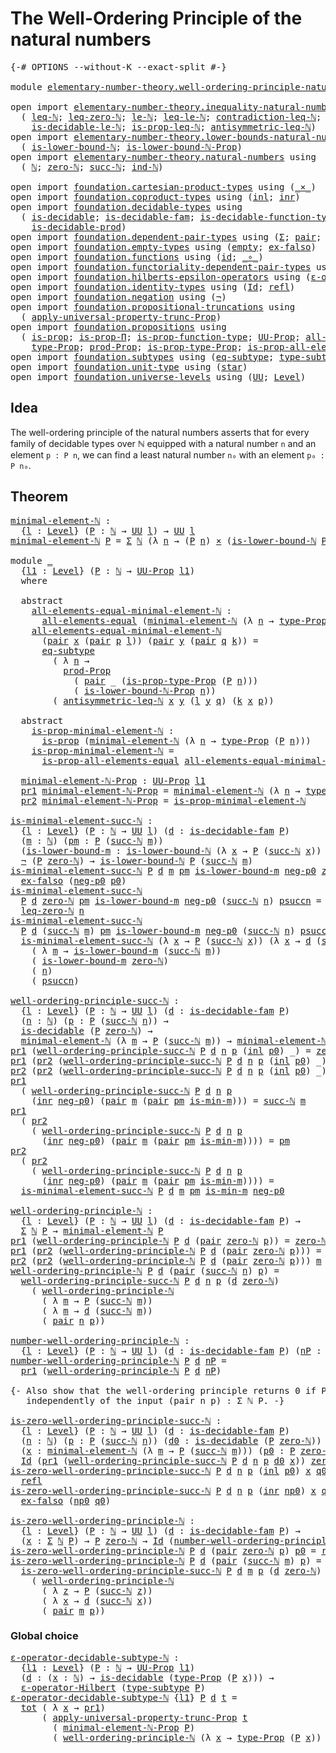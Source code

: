 # The Well-Ordering Principle of the natural numbers

<pre class="Agda"><a id="63" class="Symbol">{-#</a> <a id="67" class="Keyword">OPTIONS</a> <a id="75" class="Pragma">--without-K</a> <a id="87" class="Pragma">--exact-split</a> <a id="101" class="Symbol">#-}</a>

<a id="106" class="Keyword">module</a> <a id="113" href="elementary-number-theory.well-ordering-principle-natural-numbers.html" class="Module">elementary-number-theory.well-ordering-principle-natural-numbers</a> <a id="178" class="Keyword">where</a>

<a id="185" class="Keyword">open</a> <a id="190" class="Keyword">import</a> <a id="197" href="elementary-number-theory.inequality-natural-numbers.html" class="Module">elementary-number-theory.inequality-natural-numbers</a> <a id="249" class="Keyword">using</a>
  <a id="257" class="Symbol">(</a> <a id="259" href="elementary-number-theory.inequality-natural-numbers.html#1431" class="Function">leq-ℕ</a><a id="264" class="Symbol">;</a> <a id="266" href="elementary-number-theory.inequality-natural-numbers.html#1771" class="Function">leq-zero-ℕ</a><a id="276" class="Symbol">;</a> <a id="278" href="elementary-number-theory.inequality-natural-numbers.html#7781" class="Function">le-ℕ</a><a id="282" class="Symbol">;</a> <a id="284" href="elementary-number-theory.inequality-natural-numbers.html#10547" class="Function">leq-le-ℕ</a><a id="292" class="Symbol">;</a> <a id="294" href="elementary-number-theory.inequality-natural-numbers.html#10279" class="Function">contradiction-leq-ℕ</a><a id="313" class="Symbol">;</a> <a id="315" href="elementary-number-theory.inequality-natural-numbers.html#2481" class="Function">is-decidable-leq-ℕ</a><a id="333" class="Symbol">;</a>
    <a id="339" href="elementary-number-theory.inequality-natural-numbers.html#9399" class="Function">is-decidable-le-ℕ</a><a id="356" class="Symbol">;</a> <a id="358" href="elementary-number-theory.inequality-natural-numbers.html#15843" class="Function">is-prop-leq-ℕ</a><a id="371" class="Symbol">;</a> <a id="373" href="elementary-number-theory.inequality-natural-numbers.html#3637" class="Function">antisymmetric-leq-ℕ</a><a id="392" class="Symbol">)</a>
<a id="394" class="Keyword">open</a> <a id="399" class="Keyword">import</a> <a id="406" href="elementary-number-theory.lower-bounds-natural-numbers.html" class="Module">elementary-number-theory.lower-bounds-natural-numbers</a> <a id="460" class="Keyword">using</a>
  <a id="468" class="Symbol">(</a> <a id="470" href="elementary-number-theory.lower-bounds-natural-numbers.html#727" class="Function">is-lower-bound-ℕ</a><a id="486" class="Symbol">;</a> <a id="488" href="elementary-number-theory.lower-bounds-natural-numbers.html#1142" class="Function">is-lower-bound-ℕ-Prop</a><a id="509" class="Symbol">)</a>
<a id="511" class="Keyword">open</a> <a id="516" class="Keyword">import</a> <a id="523" href="elementary-number-theory.natural-numbers.html" class="Module">elementary-number-theory.natural-numbers</a> <a id="564" class="Keyword">using</a>
  <a id="572" class="Symbol">(</a> <a id="574" href="elementary-number-theory.natural-numbers.html#1444" class="Datatype">ℕ</a><a id="575" class="Symbol">;</a> <a id="577" href="elementary-number-theory.natural-numbers.html#1465" class="InductiveConstructor">zero-ℕ</a><a id="583" class="Symbol">;</a> <a id="585" href="elementary-number-theory.natural-numbers.html#1478" class="InductiveConstructor">succ-ℕ</a><a id="591" class="Symbol">;</a> <a id="593" href="elementary-number-theory.natural-numbers.html#2497" class="Function">ind-ℕ</a><a id="598" class="Symbol">)</a>
  
<a id="603" class="Keyword">open</a> <a id="608" class="Keyword">import</a> <a id="615" href="foundation.cartesian-product-types.html" class="Module">foundation.cartesian-product-types</a> <a id="650" class="Keyword">using</a> <a id="656" class="Symbol">(</a><a id="657" href="foundation-core.cartesian-product-types.html#577" class="Function Operator">_×_</a><a id="660" class="Symbol">)</a>
<a id="662" class="Keyword">open</a> <a id="667" class="Keyword">import</a> <a id="674" href="foundation.coproduct-types.html" class="Module">foundation.coproduct-types</a> <a id="701" class="Keyword">using</a> <a id="707" class="Symbol">(</a><a id="708" href="foundation.coproduct-types.html#1239" class="InductiveConstructor">inl</a><a id="711" class="Symbol">;</a> <a id="713" href="foundation.coproduct-types.html#1262" class="InductiveConstructor">inr</a><a id="716" class="Symbol">)</a>
<a id="718" class="Keyword">open</a> <a id="723" class="Keyword">import</a> <a id="730" href="foundation.decidable-types.html" class="Module">foundation.decidable-types</a> <a id="757" class="Keyword">using</a>
  <a id="765" class="Symbol">(</a> <a id="767" href="foundation.decidable-types.html#1905" class="Function">is-decidable</a><a id="779" class="Symbol">;</a> <a id="781" href="foundation.decidable-types.html#1983" class="Function">is-decidable-fam</a><a id="797" class="Symbol">;</a> <a id="799" href="foundation.decidable-types.html#3984" class="Function">is-decidable-function-type</a><a id="825" class="Symbol">;</a>
    <a id="831" href="foundation.decidable-types.html#3323" class="Function">is-decidable-prod</a><a id="848" class="Symbol">)</a>
<a id="850" class="Keyword">open</a> <a id="855" class="Keyword">import</a> <a id="862" href="foundation.dependent-pair-types.html" class="Module">foundation.dependent-pair-types</a> <a id="894" class="Keyword">using</a> <a id="900" class="Symbol">(</a><a id="901" href="foundation-core.dependent-pair-types.html#502" class="Record">Σ</a><a id="902" class="Symbol">;</a> <a id="904" href="foundation-core.dependent-pair-types.html#575" class="InductiveConstructor">pair</a><a id="908" class="Symbol">;</a> <a id="910" href="foundation-core.dependent-pair-types.html#592" class="Field">pr1</a><a id="913" class="Symbol">;</a> <a id="915" href="foundation-core.dependent-pair-types.html#604" class="Field">pr2</a><a id="918" class="Symbol">)</a>
<a id="920" class="Keyword">open</a> <a id="925" class="Keyword">import</a> <a id="932" href="foundation.empty-types.html" class="Module">foundation.empty-types</a> <a id="955" class="Keyword">using</a> <a id="961" class="Symbol">(</a><a id="962" href="foundation-core.empty-types.html#1044" class="Datatype">empty</a><a id="967" class="Symbol">;</a> <a id="969" href="foundation-core.empty-types.html#1147" class="Function">ex-falso</a><a id="977" class="Symbol">)</a>
<a id="979" class="Keyword">open</a> <a id="984" class="Keyword">import</a> <a id="991" href="foundation.functions.html" class="Module">foundation.functions</a> <a id="1012" class="Keyword">using</a> <a id="1018" class="Symbol">(</a><a id="1019" href="foundation-core.functions.html#309" class="Function">id</a><a id="1021" class="Symbol">;</a> <a id="1023" href="foundation-core.functions.html#407" class="Function Operator">_∘_</a><a id="1026" class="Symbol">)</a>
<a id="1028" class="Keyword">open</a> <a id="1033" class="Keyword">import</a> <a id="1040" href="foundation.functoriality-dependent-pair-types.html" class="Module">foundation.functoriality-dependent-pair-types</a> <a id="1086" class="Keyword">using</a> <a id="1092" class="Symbol">(</a><a id="1093" href="foundation-core.functoriality-dependent-pair-types.html#1881" class="Function">tot</a><a id="1096" class="Symbol">)</a>
<a id="1098" class="Keyword">open</a> <a id="1103" class="Keyword">import</a> <a id="1110" href="foundation.hilberts-epsilon-operators.html" class="Module">foundation.hilberts-epsilon-operators</a> <a id="1148" class="Keyword">using</a> <a id="1154" class="Symbol">(</a><a id="1155" href="foundation.hilberts-epsilon-operators.html#679" class="Function">ε-operator-Hilbert</a><a id="1173" class="Symbol">)</a>
<a id="1175" class="Keyword">open</a> <a id="1180" class="Keyword">import</a> <a id="1187" href="foundation.identity-types.html" class="Module">foundation.identity-types</a> <a id="1213" class="Keyword">using</a> <a id="1219" class="Symbol">(</a><a id="1220" href="foundation-core.identity-types.html#641" class="Datatype">Id</a><a id="1222" class="Symbol">;</a> <a id="1224" href="foundation-core.identity-types.html#694" class="InductiveConstructor">refl</a><a id="1228" class="Symbol">)</a>
<a id="1230" class="Keyword">open</a> <a id="1235" class="Keyword">import</a> <a id="1242" href="foundation.negation.html" class="Module">foundation.negation</a> <a id="1262" class="Keyword">using</a> <a id="1268" class="Symbol">(</a><a id="1269" href="foundation-core.negation.html#452" class="Function">¬</a><a id="1270" class="Symbol">)</a>
<a id="1272" class="Keyword">open</a> <a id="1277" class="Keyword">import</a> <a id="1284" href="foundation.propositional-truncations.html" class="Module">foundation.propositional-truncations</a> <a id="1321" class="Keyword">using</a>
  <a id="1329" class="Symbol">(</a> <a id="1331" href="foundation.propositional-truncations.html#5581" class="Function">apply-universal-property-trunc-Prop</a><a id="1366" class="Symbol">)</a>
<a id="1368" class="Keyword">open</a> <a id="1373" class="Keyword">import</a> <a id="1380" href="foundation.propositions.html" class="Module">foundation.propositions</a> <a id="1404" class="Keyword">using</a>
  <a id="1412" class="Symbol">(</a> <a id="1414" href="foundation-core.propositions.html#1246" class="Function">is-prop</a><a id="1421" class="Symbol">;</a> <a id="1423" href="foundation.propositions.html#1492" class="Function">is-prop-Π</a><a id="1432" class="Symbol">;</a> <a id="1434" href="foundation.propositions.html#3080" class="Function">is-prop-function-type</a><a id="1455" class="Symbol">;</a> <a id="1457" href="foundation-core.propositions.html#1322" class="Function">UU-Prop</a><a id="1464" class="Symbol">;</a> <a id="1466" href="foundation-core.propositions.html#2135" class="Function">all-elements-equal</a><a id="1484" class="Symbol">;</a>
    <a id="1490" href="foundation-core.propositions.html#1424" class="Function">type-Prop</a><a id="1499" class="Symbol">;</a> <a id="1501" href="foundation-core.propositions.html#5805" class="Function">prod-Prop</a><a id="1510" class="Symbol">;</a> <a id="1512" href="foundation-core.propositions.html#1491" class="Function">is-prop-type-Prop</a><a id="1529" class="Symbol">;</a> <a id="1531" href="foundation-core.propositions.html#2335" class="Function">is-prop-all-elements-equal</a><a id="1557" class="Symbol">)</a>
<a id="1559" class="Keyword">open</a> <a id="1564" class="Keyword">import</a> <a id="1571" href="foundation.subtypes.html" class="Module">foundation.subtypes</a> <a id="1591" class="Keyword">using</a> <a id="1597" class="Symbol">(</a><a id="1598" href="foundation-core.subtypes.html#3210" class="Function">eq-subtype</a><a id="1608" class="Symbol">;</a> <a id="1610" href="foundation-core.subtypes.html#2362" class="Function">type-subtype</a><a id="1622" class="Symbol">)</a>
<a id="1624" class="Keyword">open</a> <a id="1629" class="Keyword">import</a> <a id="1636" href="foundation.unit-type.html" class="Module">foundation.unit-type</a> <a id="1657" class="Keyword">using</a> <a id="1663" class="Symbol">(</a><a id="1664" href="foundation.unit-type.html#999" class="InductiveConstructor">star</a><a id="1668" class="Symbol">)</a>
<a id="1670" class="Keyword">open</a> <a id="1675" class="Keyword">import</a> <a id="1682" href="foundation.universe-levels.html" class="Module">foundation.universe-levels</a> <a id="1709" class="Keyword">using</a> <a id="1715" class="Symbol">(</a><a id="1716" href="foundation-core.universe-levels.html#222" class="Primitive">UU</a><a id="1718" class="Symbol">;</a> <a id="1720" href="Agda.Primitive.html#597" class="Postulate">Level</a><a id="1725" class="Symbol">)</a>
</pre>
## Idea

The well-ordering principle of the natural numbers asserts that for every family of decidable types over ℕ equipped with a natural number `n` and an element `p : P n`, we can find a least natural number `n₀` with an element `p₀ : P n₀`. 

## Theorem

<pre class="Agda"><a id="minimal-element-ℕ"></a><a id="2000" href="elementary-number-theory.well-ordering-principle-natural-numbers.html#2000" class="Function">minimal-element-ℕ</a> <a id="2018" class="Symbol">:</a>
  <a id="2022" class="Symbol">{</a><a id="2023" href="elementary-number-theory.well-ordering-principle-natural-numbers.html#2023" class="Bound">l</a> <a id="2025" class="Symbol">:</a> <a id="2027" href="Agda.Primitive.html#597" class="Postulate">Level</a><a id="2032" class="Symbol">}</a> <a id="2034" class="Symbol">(</a><a id="2035" href="elementary-number-theory.well-ordering-principle-natural-numbers.html#2035" class="Bound">P</a> <a id="2037" class="Symbol">:</a> <a id="2039" href="elementary-number-theory.natural-numbers.html#1444" class="Datatype">ℕ</a> <a id="2041" class="Symbol">→</a> <a id="2043" href="foundation-core.universe-levels.html#222" class="Primitive">UU</a> <a id="2046" href="elementary-number-theory.well-ordering-principle-natural-numbers.html#2023" class="Bound">l</a><a id="2047" class="Symbol">)</a> <a id="2049" class="Symbol">→</a> <a id="2051" href="foundation-core.universe-levels.html#222" class="Primitive">UU</a> <a id="2054" href="elementary-number-theory.well-ordering-principle-natural-numbers.html#2023" class="Bound">l</a>
<a id="2056" href="elementary-number-theory.well-ordering-principle-natural-numbers.html#2000" class="Function">minimal-element-ℕ</a> <a id="2074" href="elementary-number-theory.well-ordering-principle-natural-numbers.html#2074" class="Bound">P</a> <a id="2076" class="Symbol">=</a> <a id="2078" href="foundation-core.dependent-pair-types.html#502" class="Record">Σ</a> <a id="2080" href="elementary-number-theory.natural-numbers.html#1444" class="Datatype">ℕ</a> <a id="2082" class="Symbol">(λ</a> <a id="2085" href="elementary-number-theory.well-ordering-principle-natural-numbers.html#2085" class="Bound">n</a> <a id="2087" class="Symbol">→</a> <a id="2089" class="Symbol">(</a><a id="2090" href="elementary-number-theory.well-ordering-principle-natural-numbers.html#2074" class="Bound">P</a> <a id="2092" href="elementary-number-theory.well-ordering-principle-natural-numbers.html#2085" class="Bound">n</a><a id="2093" class="Symbol">)</a> <a id="2095" href="foundation-core.cartesian-product-types.html#577" class="Function Operator">×</a> <a id="2097" class="Symbol">(</a><a id="2098" href="elementary-number-theory.lower-bounds-natural-numbers.html#727" class="Function">is-lower-bound-ℕ</a> <a id="2115" href="elementary-number-theory.well-ordering-principle-natural-numbers.html#2074" class="Bound">P</a> <a id="2117" href="elementary-number-theory.well-ordering-principle-natural-numbers.html#2085" class="Bound">n</a><a id="2118" class="Symbol">))</a>

<a id="2122" class="Keyword">module</a> <a id="2129" href="elementary-number-theory.well-ordering-principle-natural-numbers.html#2129" class="Module">_</a>
  <a id="2133" class="Symbol">{</a><a id="2134" href="elementary-number-theory.well-ordering-principle-natural-numbers.html#2134" class="Bound">l1</a> <a id="2137" class="Symbol">:</a> <a id="2139" href="Agda.Primitive.html#597" class="Postulate">Level</a><a id="2144" class="Symbol">}</a> <a id="2146" class="Symbol">(</a><a id="2147" href="elementary-number-theory.well-ordering-principle-natural-numbers.html#2147" class="Bound">P</a> <a id="2149" class="Symbol">:</a> <a id="2151" href="elementary-number-theory.natural-numbers.html#1444" class="Datatype">ℕ</a> <a id="2153" class="Symbol">→</a> <a id="2155" href="foundation-core.propositions.html#1322" class="Function">UU-Prop</a> <a id="2163" href="elementary-number-theory.well-ordering-principle-natural-numbers.html#2134" class="Bound">l1</a><a id="2165" class="Symbol">)</a>
  <a id="2169" class="Keyword">where</a>

  <a id="2178" class="Keyword">abstract</a>
    <a id="2191" href="elementary-number-theory.well-ordering-principle-natural-numbers.html#2191" class="Function">all-elements-equal-minimal-element-ℕ</a> <a id="2228" class="Symbol">:</a>
      <a id="2236" href="foundation-core.propositions.html#2135" class="Function">all-elements-equal</a> <a id="2255" class="Symbol">(</a><a id="2256" href="elementary-number-theory.well-ordering-principle-natural-numbers.html#2000" class="Function">minimal-element-ℕ</a> <a id="2274" class="Symbol">(λ</a> <a id="2277" href="elementary-number-theory.well-ordering-principle-natural-numbers.html#2277" class="Bound">n</a> <a id="2279" class="Symbol">→</a> <a id="2281" href="foundation-core.propositions.html#1424" class="Function">type-Prop</a> <a id="2291" class="Symbol">(</a><a id="2292" href="elementary-number-theory.well-ordering-principle-natural-numbers.html#2147" class="Bound">P</a> <a id="2294" href="elementary-number-theory.well-ordering-principle-natural-numbers.html#2277" class="Bound">n</a><a id="2295" class="Symbol">)))</a>
    <a id="2303" href="elementary-number-theory.well-ordering-principle-natural-numbers.html#2191" class="Function">all-elements-equal-minimal-element-ℕ</a>
      <a id="2346" class="Symbol">(</a><a id="2347" href="foundation-core.dependent-pair-types.html#575" class="InductiveConstructor">pair</a> <a id="2352" href="elementary-number-theory.well-ordering-principle-natural-numbers.html#2352" class="Bound">x</a> <a id="2354" class="Symbol">(</a><a id="2355" href="foundation-core.dependent-pair-types.html#575" class="InductiveConstructor">pair</a> <a id="2360" href="elementary-number-theory.well-ordering-principle-natural-numbers.html#2360" class="Bound">p</a> <a id="2362" href="elementary-number-theory.well-ordering-principle-natural-numbers.html#2362" class="Bound">l</a><a id="2363" class="Symbol">))</a> <a id="2366" class="Symbol">(</a><a id="2367" href="foundation-core.dependent-pair-types.html#575" class="InductiveConstructor">pair</a> <a id="2372" href="elementary-number-theory.well-ordering-principle-natural-numbers.html#2372" class="Bound">y</a> <a id="2374" class="Symbol">(</a><a id="2375" href="foundation-core.dependent-pair-types.html#575" class="InductiveConstructor">pair</a> <a id="2380" href="elementary-number-theory.well-ordering-principle-natural-numbers.html#2380" class="Bound">q</a> <a id="2382" href="elementary-number-theory.well-ordering-principle-natural-numbers.html#2382" class="Bound">k</a><a id="2383" class="Symbol">))</a> <a id="2386" class="Symbol">=</a>
      <a id="2394" href="foundation-core.subtypes.html#3210" class="Function">eq-subtype</a>
        <a id="2413" class="Symbol">(</a> <a id="2415" class="Symbol">λ</a> <a id="2417" href="elementary-number-theory.well-ordering-principle-natural-numbers.html#2417" class="Bound">n</a> <a id="2419" class="Symbol">→</a>
          <a id="2431" href="foundation-core.propositions.html#5805" class="Function">prod-Prop</a>
            <a id="2453" class="Symbol">(</a> <a id="2455" href="foundation-core.dependent-pair-types.html#575" class="InductiveConstructor">pair</a> <a id="2460" class="Symbol">_</a> <a id="2462" class="Symbol">(</a><a id="2463" href="foundation-core.propositions.html#1491" class="Function">is-prop-type-Prop</a> <a id="2481" class="Symbol">(</a><a id="2482" href="elementary-number-theory.well-ordering-principle-natural-numbers.html#2147" class="Bound">P</a> <a id="2484" href="elementary-number-theory.well-ordering-principle-natural-numbers.html#2417" class="Bound">n</a><a id="2485" class="Symbol">)))</a>
            <a id="2501" class="Symbol">(</a> <a id="2503" href="elementary-number-theory.lower-bounds-natural-numbers.html#1142" class="Function">is-lower-bound-ℕ-Prop</a> <a id="2525" href="elementary-number-theory.well-ordering-principle-natural-numbers.html#2417" class="Bound">n</a><a id="2526" class="Symbol">))</a>
        <a id="2537" class="Symbol">(</a> <a id="2539" href="elementary-number-theory.inequality-natural-numbers.html#3637" class="Function">antisymmetric-leq-ℕ</a> <a id="2559" href="elementary-number-theory.well-ordering-principle-natural-numbers.html#2352" class="Bound">x</a> <a id="2561" href="elementary-number-theory.well-ordering-principle-natural-numbers.html#2372" class="Bound">y</a> <a id="2563" class="Symbol">(</a><a id="2564" href="elementary-number-theory.well-ordering-principle-natural-numbers.html#2362" class="Bound">l</a> <a id="2566" href="elementary-number-theory.well-ordering-principle-natural-numbers.html#2372" class="Bound">y</a> <a id="2568" href="elementary-number-theory.well-ordering-principle-natural-numbers.html#2380" class="Bound">q</a><a id="2569" class="Symbol">)</a> <a id="2571" class="Symbol">(</a><a id="2572" href="elementary-number-theory.well-ordering-principle-natural-numbers.html#2382" class="Bound">k</a> <a id="2574" href="elementary-number-theory.well-ordering-principle-natural-numbers.html#2352" class="Bound">x</a> <a id="2576" href="elementary-number-theory.well-ordering-principle-natural-numbers.html#2360" class="Bound">p</a><a id="2577" class="Symbol">))</a>

  <a id="2583" class="Keyword">abstract</a>
    <a id="2596" href="elementary-number-theory.well-ordering-principle-natural-numbers.html#2596" class="Function">is-prop-minimal-element-ℕ</a> <a id="2622" class="Symbol">:</a>
      <a id="2630" href="foundation-core.propositions.html#1246" class="Function">is-prop</a> <a id="2638" class="Symbol">(</a><a id="2639" href="elementary-number-theory.well-ordering-principle-natural-numbers.html#2000" class="Function">minimal-element-ℕ</a> <a id="2657" class="Symbol">(λ</a> <a id="2660" href="elementary-number-theory.well-ordering-principle-natural-numbers.html#2660" class="Bound">n</a> <a id="2662" class="Symbol">→</a> <a id="2664" href="foundation-core.propositions.html#1424" class="Function">type-Prop</a> <a id="2674" class="Symbol">(</a><a id="2675" href="elementary-number-theory.well-ordering-principle-natural-numbers.html#2147" class="Bound">P</a> <a id="2677" href="elementary-number-theory.well-ordering-principle-natural-numbers.html#2660" class="Bound">n</a><a id="2678" class="Symbol">)))</a>
    <a id="2686" href="elementary-number-theory.well-ordering-principle-natural-numbers.html#2596" class="Function">is-prop-minimal-element-ℕ</a> <a id="2712" class="Symbol">=</a>
      <a id="2720" href="foundation-core.propositions.html#2335" class="Function">is-prop-all-elements-equal</a> <a id="2747" href="elementary-number-theory.well-ordering-principle-natural-numbers.html#2191" class="Function">all-elements-equal-minimal-element-ℕ</a>

  <a id="2787" href="elementary-number-theory.well-ordering-principle-natural-numbers.html#2787" class="Function">minimal-element-ℕ-Prop</a> <a id="2810" class="Symbol">:</a> <a id="2812" href="foundation-core.propositions.html#1322" class="Function">UU-Prop</a> <a id="2820" href="elementary-number-theory.well-ordering-principle-natural-numbers.html#2134" class="Bound">l1</a>
  <a id="2825" href="foundation-core.dependent-pair-types.html#592" class="Field">pr1</a> <a id="2829" href="elementary-number-theory.well-ordering-principle-natural-numbers.html#2787" class="Function">minimal-element-ℕ-Prop</a> <a id="2852" class="Symbol">=</a> <a id="2854" href="elementary-number-theory.well-ordering-principle-natural-numbers.html#2000" class="Function">minimal-element-ℕ</a> <a id="2872" class="Symbol">(λ</a> <a id="2875" href="elementary-number-theory.well-ordering-principle-natural-numbers.html#2875" class="Bound">n</a> <a id="2877" class="Symbol">→</a> <a id="2879" href="foundation-core.propositions.html#1424" class="Function">type-Prop</a> <a id="2889" class="Symbol">(</a><a id="2890" href="elementary-number-theory.well-ordering-principle-natural-numbers.html#2147" class="Bound">P</a> <a id="2892" href="elementary-number-theory.well-ordering-principle-natural-numbers.html#2875" class="Bound">n</a><a id="2893" class="Symbol">))</a>
  <a id="2898" href="foundation-core.dependent-pair-types.html#604" class="Field">pr2</a> <a id="2902" href="elementary-number-theory.well-ordering-principle-natural-numbers.html#2787" class="Function">minimal-element-ℕ-Prop</a> <a id="2925" class="Symbol">=</a> <a id="2927" href="elementary-number-theory.well-ordering-principle-natural-numbers.html#2596" class="Function">is-prop-minimal-element-ℕ</a>

<a id="is-minimal-element-succ-ℕ"></a><a id="2954" href="elementary-number-theory.well-ordering-principle-natural-numbers.html#2954" class="Function">is-minimal-element-succ-ℕ</a> <a id="2980" class="Symbol">:</a>
  <a id="2984" class="Symbol">{</a><a id="2985" href="elementary-number-theory.well-ordering-principle-natural-numbers.html#2985" class="Bound">l</a> <a id="2987" class="Symbol">:</a> <a id="2989" href="Agda.Primitive.html#597" class="Postulate">Level</a><a id="2994" class="Symbol">}</a> <a id="2996" class="Symbol">(</a><a id="2997" href="elementary-number-theory.well-ordering-principle-natural-numbers.html#2997" class="Bound">P</a> <a id="2999" class="Symbol">:</a> <a id="3001" href="elementary-number-theory.natural-numbers.html#1444" class="Datatype">ℕ</a> <a id="3003" class="Symbol">→</a> <a id="3005" href="foundation-core.universe-levels.html#222" class="Primitive">UU</a> <a id="3008" href="elementary-number-theory.well-ordering-principle-natural-numbers.html#2985" class="Bound">l</a><a id="3009" class="Symbol">)</a> <a id="3011" class="Symbol">(</a><a id="3012" href="elementary-number-theory.well-ordering-principle-natural-numbers.html#3012" class="Bound">d</a> <a id="3014" class="Symbol">:</a> <a id="3016" href="foundation.decidable-types.html#1983" class="Function">is-decidable-fam</a> <a id="3033" href="elementary-number-theory.well-ordering-principle-natural-numbers.html#2997" class="Bound">P</a><a id="3034" class="Symbol">)</a>
  <a id="3038" class="Symbol">(</a><a id="3039" href="elementary-number-theory.well-ordering-principle-natural-numbers.html#3039" class="Bound">m</a> <a id="3041" class="Symbol">:</a> <a id="3043" href="elementary-number-theory.natural-numbers.html#1444" class="Datatype">ℕ</a><a id="3044" class="Symbol">)</a> <a id="3046" class="Symbol">(</a><a id="3047" href="elementary-number-theory.well-ordering-principle-natural-numbers.html#3047" class="Bound">pm</a> <a id="3050" class="Symbol">:</a> <a id="3052" href="elementary-number-theory.well-ordering-principle-natural-numbers.html#2997" class="Bound">P</a> <a id="3054" class="Symbol">(</a><a id="3055" href="elementary-number-theory.natural-numbers.html#1478" class="InductiveConstructor">succ-ℕ</a> <a id="3062" href="elementary-number-theory.well-ordering-principle-natural-numbers.html#3039" class="Bound">m</a><a id="3063" class="Symbol">))</a>
  <a id="3068" class="Symbol">(</a><a id="3069" href="elementary-number-theory.well-ordering-principle-natural-numbers.html#3069" class="Bound">is-lower-bound-m</a> <a id="3086" class="Symbol">:</a> <a id="3088" href="elementary-number-theory.lower-bounds-natural-numbers.html#727" class="Function">is-lower-bound-ℕ</a> <a id="3105" class="Symbol">(λ</a> <a id="3108" href="elementary-number-theory.well-ordering-principle-natural-numbers.html#3108" class="Bound">x</a> <a id="3110" class="Symbol">→</a> <a id="3112" href="elementary-number-theory.well-ordering-principle-natural-numbers.html#2997" class="Bound">P</a> <a id="3114" class="Symbol">(</a><a id="3115" href="elementary-number-theory.natural-numbers.html#1478" class="InductiveConstructor">succ-ℕ</a> <a id="3122" href="elementary-number-theory.well-ordering-principle-natural-numbers.html#3108" class="Bound">x</a><a id="3123" class="Symbol">))</a> <a id="3126" href="elementary-number-theory.well-ordering-principle-natural-numbers.html#3039" class="Bound">m</a><a id="3127" class="Symbol">)</a> <a id="3129" class="Symbol">→</a>
  <a id="3133" href="foundation-core.negation.html#452" class="Function">¬</a> <a id="3135" class="Symbol">(</a><a id="3136" href="elementary-number-theory.well-ordering-principle-natural-numbers.html#2997" class="Bound">P</a> <a id="3138" href="elementary-number-theory.natural-numbers.html#1465" class="InductiveConstructor">zero-ℕ</a><a id="3144" class="Symbol">)</a> <a id="3146" class="Symbol">→</a> <a id="3148" href="elementary-number-theory.lower-bounds-natural-numbers.html#727" class="Function">is-lower-bound-ℕ</a> <a id="3165" href="elementary-number-theory.well-ordering-principle-natural-numbers.html#2997" class="Bound">P</a> <a id="3167" class="Symbol">(</a><a id="3168" href="elementary-number-theory.natural-numbers.html#1478" class="InductiveConstructor">succ-ℕ</a> <a id="3175" href="elementary-number-theory.well-ordering-principle-natural-numbers.html#3039" class="Bound">m</a><a id="3176" class="Symbol">)</a>
<a id="3178" href="elementary-number-theory.well-ordering-principle-natural-numbers.html#2954" class="Function">is-minimal-element-succ-ℕ</a> <a id="3204" href="elementary-number-theory.well-ordering-principle-natural-numbers.html#3204" class="Bound">P</a> <a id="3206" href="elementary-number-theory.well-ordering-principle-natural-numbers.html#3206" class="Bound">d</a> <a id="3208" href="elementary-number-theory.well-ordering-principle-natural-numbers.html#3208" class="Bound">m</a> <a id="3210" href="elementary-number-theory.well-ordering-principle-natural-numbers.html#3210" class="Bound">pm</a> <a id="3213" href="elementary-number-theory.well-ordering-principle-natural-numbers.html#3213" class="Bound">is-lower-bound-m</a> <a id="3230" href="elementary-number-theory.well-ordering-principle-natural-numbers.html#3230" class="Bound">neg-p0</a> <a id="3237" href="elementary-number-theory.natural-numbers.html#1465" class="InductiveConstructor">zero-ℕ</a> <a id="3244" href="elementary-number-theory.well-ordering-principle-natural-numbers.html#3244" class="Bound">p0</a> <a id="3247" class="Symbol">=</a>
  <a id="3251" href="foundation-core.empty-types.html#1147" class="Function">ex-falso</a> <a id="3260" class="Symbol">(</a><a id="3261" href="elementary-number-theory.well-ordering-principle-natural-numbers.html#3230" class="Bound">neg-p0</a> <a id="3268" href="elementary-number-theory.well-ordering-principle-natural-numbers.html#3244" class="Bound">p0</a><a id="3270" class="Symbol">)</a>
<a id="3272" href="elementary-number-theory.well-ordering-principle-natural-numbers.html#2954" class="Function">is-minimal-element-succ-ℕ</a>
  <a id="3300" href="elementary-number-theory.well-ordering-principle-natural-numbers.html#3300" class="Bound">P</a> <a id="3302" href="elementary-number-theory.well-ordering-principle-natural-numbers.html#3302" class="Bound">d</a> <a id="3304" href="elementary-number-theory.natural-numbers.html#1465" class="InductiveConstructor">zero-ℕ</a> <a id="3311" href="elementary-number-theory.well-ordering-principle-natural-numbers.html#3311" class="Bound">pm</a> <a id="3314" href="elementary-number-theory.well-ordering-principle-natural-numbers.html#3314" class="Bound">is-lower-bound-m</a> <a id="3331" href="elementary-number-theory.well-ordering-principle-natural-numbers.html#3331" class="Bound">neg-p0</a> <a id="3338" class="Symbol">(</a><a id="3339" href="elementary-number-theory.natural-numbers.html#1478" class="InductiveConstructor">succ-ℕ</a> <a id="3346" href="elementary-number-theory.well-ordering-principle-natural-numbers.html#3346" class="Bound">n</a><a id="3347" class="Symbol">)</a> <a id="3349" href="elementary-number-theory.well-ordering-principle-natural-numbers.html#3349" class="Bound">psuccn</a> <a id="3356" class="Symbol">=</a>
  <a id="3360" href="elementary-number-theory.inequality-natural-numbers.html#1771" class="Function">leq-zero-ℕ</a> <a id="3371" href="elementary-number-theory.well-ordering-principle-natural-numbers.html#3346" class="Bound">n</a>
<a id="3373" href="elementary-number-theory.well-ordering-principle-natural-numbers.html#2954" class="Function">is-minimal-element-succ-ℕ</a>
  <a id="3401" href="elementary-number-theory.well-ordering-principle-natural-numbers.html#3401" class="Bound">P</a> <a id="3403" href="elementary-number-theory.well-ordering-principle-natural-numbers.html#3403" class="Bound">d</a> <a id="3405" class="Symbol">(</a><a id="3406" href="elementary-number-theory.natural-numbers.html#1478" class="InductiveConstructor">succ-ℕ</a> <a id="3413" href="elementary-number-theory.well-ordering-principle-natural-numbers.html#3413" class="Bound">m</a><a id="3414" class="Symbol">)</a> <a id="3416" href="elementary-number-theory.well-ordering-principle-natural-numbers.html#3416" class="Bound">pm</a> <a id="3419" href="elementary-number-theory.well-ordering-principle-natural-numbers.html#3419" class="Bound">is-lower-bound-m</a> <a id="3436" href="elementary-number-theory.well-ordering-principle-natural-numbers.html#3436" class="Bound">neg-p0</a> <a id="3443" class="Symbol">(</a><a id="3444" href="elementary-number-theory.natural-numbers.html#1478" class="InductiveConstructor">succ-ℕ</a> <a id="3451" href="elementary-number-theory.well-ordering-principle-natural-numbers.html#3451" class="Bound">n</a><a id="3452" class="Symbol">)</a> <a id="3454" href="elementary-number-theory.well-ordering-principle-natural-numbers.html#3454" class="Bound">psuccn</a> <a id="3461" class="Symbol">=</a>
  <a id="3465" href="elementary-number-theory.well-ordering-principle-natural-numbers.html#2954" class="Function">is-minimal-element-succ-ℕ</a> <a id="3491" class="Symbol">(λ</a> <a id="3494" href="elementary-number-theory.well-ordering-principle-natural-numbers.html#3494" class="Bound">x</a> <a id="3496" class="Symbol">→</a> <a id="3498" href="elementary-number-theory.well-ordering-principle-natural-numbers.html#3401" class="Bound">P</a> <a id="3500" class="Symbol">(</a><a id="3501" href="elementary-number-theory.natural-numbers.html#1478" class="InductiveConstructor">succ-ℕ</a> <a id="3508" href="elementary-number-theory.well-ordering-principle-natural-numbers.html#3494" class="Bound">x</a><a id="3509" class="Symbol">))</a> <a id="3512" class="Symbol">(λ</a> <a id="3515" href="elementary-number-theory.well-ordering-principle-natural-numbers.html#3515" class="Bound">x</a> <a id="3517" class="Symbol">→</a> <a id="3519" href="elementary-number-theory.well-ordering-principle-natural-numbers.html#3403" class="Bound">d</a> <a id="3521" class="Symbol">(</a><a id="3522" href="elementary-number-theory.natural-numbers.html#1478" class="InductiveConstructor">succ-ℕ</a> <a id="3529" href="elementary-number-theory.well-ordering-principle-natural-numbers.html#3515" class="Bound">x</a><a id="3530" class="Symbol">))</a> <a id="3533" href="elementary-number-theory.well-ordering-principle-natural-numbers.html#3413" class="Bound">m</a> <a id="3535" href="elementary-number-theory.well-ordering-principle-natural-numbers.html#3416" class="Bound">pm</a>
    <a id="3542" class="Symbol">(</a> <a id="3544" class="Symbol">λ</a> <a id="3546" href="elementary-number-theory.well-ordering-principle-natural-numbers.html#3546" class="Bound">m</a> <a id="3548" class="Symbol">→</a> <a id="3550" href="elementary-number-theory.well-ordering-principle-natural-numbers.html#3419" class="Bound">is-lower-bound-m</a> <a id="3567" class="Symbol">(</a><a id="3568" href="elementary-number-theory.natural-numbers.html#1478" class="InductiveConstructor">succ-ℕ</a> <a id="3575" href="elementary-number-theory.well-ordering-principle-natural-numbers.html#3546" class="Bound">m</a><a id="3576" class="Symbol">))</a>
    <a id="3583" class="Symbol">(</a> <a id="3585" href="elementary-number-theory.well-ordering-principle-natural-numbers.html#3419" class="Bound">is-lower-bound-m</a> <a id="3602" href="elementary-number-theory.natural-numbers.html#1465" class="InductiveConstructor">zero-ℕ</a><a id="3608" class="Symbol">)</a>
    <a id="3614" class="Symbol">(</a> <a id="3616" href="elementary-number-theory.well-ordering-principle-natural-numbers.html#3451" class="Bound">n</a><a id="3617" class="Symbol">)</a>
    <a id="3623" class="Symbol">(</a> <a id="3625" href="elementary-number-theory.well-ordering-principle-natural-numbers.html#3454" class="Bound">psuccn</a><a id="3631" class="Symbol">)</a>

<a id="well-ordering-principle-succ-ℕ"></a><a id="3634" href="elementary-number-theory.well-ordering-principle-natural-numbers.html#3634" class="Function">well-ordering-principle-succ-ℕ</a> <a id="3665" class="Symbol">:</a>
  <a id="3669" class="Symbol">{</a><a id="3670" href="elementary-number-theory.well-ordering-principle-natural-numbers.html#3670" class="Bound">l</a> <a id="3672" class="Symbol">:</a> <a id="3674" href="Agda.Primitive.html#597" class="Postulate">Level</a><a id="3679" class="Symbol">}</a> <a id="3681" class="Symbol">(</a><a id="3682" href="elementary-number-theory.well-ordering-principle-natural-numbers.html#3682" class="Bound">P</a> <a id="3684" class="Symbol">:</a> <a id="3686" href="elementary-number-theory.natural-numbers.html#1444" class="Datatype">ℕ</a> <a id="3688" class="Symbol">→</a> <a id="3690" href="foundation-core.universe-levels.html#222" class="Primitive">UU</a> <a id="3693" href="elementary-number-theory.well-ordering-principle-natural-numbers.html#3670" class="Bound">l</a><a id="3694" class="Symbol">)</a> <a id="3696" class="Symbol">(</a><a id="3697" href="elementary-number-theory.well-ordering-principle-natural-numbers.html#3697" class="Bound">d</a> <a id="3699" class="Symbol">:</a> <a id="3701" href="foundation.decidable-types.html#1983" class="Function">is-decidable-fam</a> <a id="3718" href="elementary-number-theory.well-ordering-principle-natural-numbers.html#3682" class="Bound">P</a><a id="3719" class="Symbol">)</a>
  <a id="3723" class="Symbol">(</a><a id="3724" href="elementary-number-theory.well-ordering-principle-natural-numbers.html#3724" class="Bound">n</a> <a id="3726" class="Symbol">:</a> <a id="3728" href="elementary-number-theory.natural-numbers.html#1444" class="Datatype">ℕ</a><a id="3729" class="Symbol">)</a> <a id="3731" class="Symbol">(</a><a id="3732" href="elementary-number-theory.well-ordering-principle-natural-numbers.html#3732" class="Bound">p</a> <a id="3734" class="Symbol">:</a> <a id="3736" href="elementary-number-theory.well-ordering-principle-natural-numbers.html#3682" class="Bound">P</a> <a id="3738" class="Symbol">(</a><a id="3739" href="elementary-number-theory.natural-numbers.html#1478" class="InductiveConstructor">succ-ℕ</a> <a id="3746" href="elementary-number-theory.well-ordering-principle-natural-numbers.html#3724" class="Bound">n</a><a id="3747" class="Symbol">))</a> <a id="3750" class="Symbol">→</a>
  <a id="3754" href="foundation.decidable-types.html#1905" class="Function">is-decidable</a> <a id="3767" class="Symbol">(</a><a id="3768" href="elementary-number-theory.well-ordering-principle-natural-numbers.html#3682" class="Bound">P</a> <a id="3770" href="elementary-number-theory.natural-numbers.html#1465" class="InductiveConstructor">zero-ℕ</a><a id="3776" class="Symbol">)</a> <a id="3778" class="Symbol">→</a>
  <a id="3782" href="elementary-number-theory.well-ordering-principle-natural-numbers.html#2000" class="Function">minimal-element-ℕ</a> <a id="3800" class="Symbol">(λ</a> <a id="3803" href="elementary-number-theory.well-ordering-principle-natural-numbers.html#3803" class="Bound">m</a> <a id="3805" class="Symbol">→</a> <a id="3807" href="elementary-number-theory.well-ordering-principle-natural-numbers.html#3682" class="Bound">P</a> <a id="3809" class="Symbol">(</a><a id="3810" href="elementary-number-theory.natural-numbers.html#1478" class="InductiveConstructor">succ-ℕ</a> <a id="3817" href="elementary-number-theory.well-ordering-principle-natural-numbers.html#3803" class="Bound">m</a><a id="3818" class="Symbol">))</a> <a id="3821" class="Symbol">→</a> <a id="3823" href="elementary-number-theory.well-ordering-principle-natural-numbers.html#2000" class="Function">minimal-element-ℕ</a> <a id="3841" href="elementary-number-theory.well-ordering-principle-natural-numbers.html#3682" class="Bound">P</a>
<a id="3843" href="foundation-core.dependent-pair-types.html#592" class="Field">pr1</a> <a id="3847" class="Symbol">(</a><a id="3848" href="elementary-number-theory.well-ordering-principle-natural-numbers.html#3634" class="Function">well-ordering-principle-succ-ℕ</a> <a id="3879" href="elementary-number-theory.well-ordering-principle-natural-numbers.html#3879" class="Bound">P</a> <a id="3881" href="elementary-number-theory.well-ordering-principle-natural-numbers.html#3881" class="Bound">d</a> <a id="3883" href="elementary-number-theory.well-ordering-principle-natural-numbers.html#3883" class="Bound">n</a> <a id="3885" href="elementary-number-theory.well-ordering-principle-natural-numbers.html#3885" class="Bound">p</a> <a id="3887" class="Symbol">(</a><a id="3888" href="foundation.coproduct-types.html#1239" class="InductiveConstructor">inl</a> <a id="3892" href="elementary-number-theory.well-ordering-principle-natural-numbers.html#3892" class="Bound">p0</a><a id="3894" class="Symbol">)</a> <a id="3896" class="Symbol">_)</a> <a id="3899" class="Symbol">=</a> <a id="3901" href="elementary-number-theory.natural-numbers.html#1465" class="InductiveConstructor">zero-ℕ</a>
<a id="3908" href="foundation-core.dependent-pair-types.html#592" class="Field">pr1</a> <a id="3912" class="Symbol">(</a><a id="3913" href="foundation-core.dependent-pair-types.html#604" class="Field">pr2</a> <a id="3917" class="Symbol">(</a><a id="3918" href="elementary-number-theory.well-ordering-principle-natural-numbers.html#3634" class="Function">well-ordering-principle-succ-ℕ</a> <a id="3949" href="elementary-number-theory.well-ordering-principle-natural-numbers.html#3949" class="Bound">P</a> <a id="3951" href="elementary-number-theory.well-ordering-principle-natural-numbers.html#3951" class="Bound">d</a> <a id="3953" href="elementary-number-theory.well-ordering-principle-natural-numbers.html#3953" class="Bound">n</a> <a id="3955" href="elementary-number-theory.well-ordering-principle-natural-numbers.html#3955" class="Bound">p</a> <a id="3957" class="Symbol">(</a><a id="3958" href="foundation.coproduct-types.html#1239" class="InductiveConstructor">inl</a> <a id="3962" href="elementary-number-theory.well-ordering-principle-natural-numbers.html#3962" class="Bound">p0</a><a id="3964" class="Symbol">)</a> <a id="3966" class="Symbol">_))</a> <a id="3970" class="Symbol">=</a> <a id="3972" href="elementary-number-theory.well-ordering-principle-natural-numbers.html#3962" class="Bound">p0</a>
<a id="3975" href="foundation-core.dependent-pair-types.html#604" class="Field">pr2</a> <a id="3979" class="Symbol">(</a><a id="3980" href="foundation-core.dependent-pair-types.html#604" class="Field">pr2</a> <a id="3984" class="Symbol">(</a><a id="3985" href="elementary-number-theory.well-ordering-principle-natural-numbers.html#3634" class="Function">well-ordering-principle-succ-ℕ</a> <a id="4016" href="elementary-number-theory.well-ordering-principle-natural-numbers.html#4016" class="Bound">P</a> <a id="4018" href="elementary-number-theory.well-ordering-principle-natural-numbers.html#4018" class="Bound">d</a> <a id="4020" href="elementary-number-theory.well-ordering-principle-natural-numbers.html#4020" class="Bound">n</a> <a id="4022" href="elementary-number-theory.well-ordering-principle-natural-numbers.html#4022" class="Bound">p</a> <a id="4024" class="Symbol">(</a><a id="4025" href="foundation.coproduct-types.html#1239" class="InductiveConstructor">inl</a> <a id="4029" href="elementary-number-theory.well-ordering-principle-natural-numbers.html#4029" class="Bound">p0</a><a id="4031" class="Symbol">)</a> <a id="4033" class="Symbol">_))</a> <a id="4037" href="elementary-number-theory.well-ordering-principle-natural-numbers.html#4037" class="Bound">m</a> <a id="4039" href="elementary-number-theory.well-ordering-principle-natural-numbers.html#4039" class="Bound">q</a> <a id="4041" class="Symbol">=</a> <a id="4043" href="elementary-number-theory.inequality-natural-numbers.html#1771" class="Function">leq-zero-ℕ</a> <a id="4054" href="elementary-number-theory.well-ordering-principle-natural-numbers.html#4037" class="Bound">m</a>
<a id="4056" href="foundation-core.dependent-pair-types.html#592" class="Field">pr1</a>
  <a id="4062" class="Symbol">(</a> <a id="4064" href="elementary-number-theory.well-ordering-principle-natural-numbers.html#3634" class="Function">well-ordering-principle-succ-ℕ</a> <a id="4095" href="elementary-number-theory.well-ordering-principle-natural-numbers.html#4095" class="Bound">P</a> <a id="4097" href="elementary-number-theory.well-ordering-principle-natural-numbers.html#4097" class="Bound">d</a> <a id="4099" href="elementary-number-theory.well-ordering-principle-natural-numbers.html#4099" class="Bound">n</a> <a id="4101" href="elementary-number-theory.well-ordering-principle-natural-numbers.html#4101" class="Bound">p</a>
    <a id="4107" class="Symbol">(</a><a id="4108" href="foundation.coproduct-types.html#1262" class="InductiveConstructor">inr</a> <a id="4112" href="elementary-number-theory.well-ordering-principle-natural-numbers.html#4112" class="Bound">neg-p0</a><a id="4118" class="Symbol">)</a> <a id="4120" class="Symbol">(</a><a id="4121" href="foundation-core.dependent-pair-types.html#575" class="InductiveConstructor">pair</a> <a id="4126" href="elementary-number-theory.well-ordering-principle-natural-numbers.html#4126" class="Bound">m</a> <a id="4128" class="Symbol">(</a><a id="4129" href="foundation-core.dependent-pair-types.html#575" class="InductiveConstructor">pair</a> <a id="4134" href="elementary-number-theory.well-ordering-principle-natural-numbers.html#4134" class="Bound">pm</a> <a id="4137" href="elementary-number-theory.well-ordering-principle-natural-numbers.html#4137" class="Bound">is-min-m</a><a id="4145" class="Symbol">)))</a> <a id="4149" class="Symbol">=</a> <a id="4151" href="elementary-number-theory.natural-numbers.html#1478" class="InductiveConstructor">succ-ℕ</a> <a id="4158" href="elementary-number-theory.well-ordering-principle-natural-numbers.html#4126" class="Bound">m</a>
<a id="4160" href="foundation-core.dependent-pair-types.html#592" class="Field">pr1</a>
  <a id="4166" class="Symbol">(</a> <a id="4168" href="foundation-core.dependent-pair-types.html#604" class="Field">pr2</a>
    <a id="4176" class="Symbol">(</a> <a id="4178" href="elementary-number-theory.well-ordering-principle-natural-numbers.html#3634" class="Function">well-ordering-principle-succ-ℕ</a> <a id="4209" href="elementary-number-theory.well-ordering-principle-natural-numbers.html#4209" class="Bound">P</a> <a id="4211" href="elementary-number-theory.well-ordering-principle-natural-numbers.html#4211" class="Bound">d</a> <a id="4213" href="elementary-number-theory.well-ordering-principle-natural-numbers.html#4213" class="Bound">n</a> <a id="4215" href="elementary-number-theory.well-ordering-principle-natural-numbers.html#4215" class="Bound">p</a>
      <a id="4223" class="Symbol">(</a><a id="4224" href="foundation.coproduct-types.html#1262" class="InductiveConstructor">inr</a> <a id="4228" href="elementary-number-theory.well-ordering-principle-natural-numbers.html#4228" class="Bound">neg-p0</a><a id="4234" class="Symbol">)</a> <a id="4236" class="Symbol">(</a><a id="4237" href="foundation-core.dependent-pair-types.html#575" class="InductiveConstructor">pair</a> <a id="4242" href="elementary-number-theory.well-ordering-principle-natural-numbers.html#4242" class="Bound">m</a> <a id="4244" class="Symbol">(</a><a id="4245" href="foundation-core.dependent-pair-types.html#575" class="InductiveConstructor">pair</a> <a id="4250" href="elementary-number-theory.well-ordering-principle-natural-numbers.html#4250" class="Bound">pm</a> <a id="4253" href="elementary-number-theory.well-ordering-principle-natural-numbers.html#4253" class="Bound">is-min-m</a><a id="4261" class="Symbol">))))</a> <a id="4266" class="Symbol">=</a> <a id="4268" href="elementary-number-theory.well-ordering-principle-natural-numbers.html#4250" class="Bound">pm</a>
<a id="4271" href="foundation-core.dependent-pair-types.html#604" class="Field">pr2</a>
  <a id="4277" class="Symbol">(</a> <a id="4279" href="foundation-core.dependent-pair-types.html#604" class="Field">pr2</a>
    <a id="4287" class="Symbol">(</a> <a id="4289" href="elementary-number-theory.well-ordering-principle-natural-numbers.html#3634" class="Function">well-ordering-principle-succ-ℕ</a> <a id="4320" href="elementary-number-theory.well-ordering-principle-natural-numbers.html#4320" class="Bound">P</a> <a id="4322" href="elementary-number-theory.well-ordering-principle-natural-numbers.html#4322" class="Bound">d</a> <a id="4324" href="elementary-number-theory.well-ordering-principle-natural-numbers.html#4324" class="Bound">n</a> <a id="4326" href="elementary-number-theory.well-ordering-principle-natural-numbers.html#4326" class="Bound">p</a>
      <a id="4334" class="Symbol">(</a><a id="4335" href="foundation.coproduct-types.html#1262" class="InductiveConstructor">inr</a> <a id="4339" href="elementary-number-theory.well-ordering-principle-natural-numbers.html#4339" class="Bound">neg-p0</a><a id="4345" class="Symbol">)</a> <a id="4347" class="Symbol">(</a><a id="4348" href="foundation-core.dependent-pair-types.html#575" class="InductiveConstructor">pair</a> <a id="4353" href="elementary-number-theory.well-ordering-principle-natural-numbers.html#4353" class="Bound">m</a> <a id="4355" class="Symbol">(</a><a id="4356" href="foundation-core.dependent-pair-types.html#575" class="InductiveConstructor">pair</a> <a id="4361" href="elementary-number-theory.well-ordering-principle-natural-numbers.html#4361" class="Bound">pm</a> <a id="4364" href="elementary-number-theory.well-ordering-principle-natural-numbers.html#4364" class="Bound">is-min-m</a><a id="4372" class="Symbol">))))</a> <a id="4377" class="Symbol">=</a>
  <a id="4381" href="elementary-number-theory.well-ordering-principle-natural-numbers.html#2954" class="Function">is-minimal-element-succ-ℕ</a> <a id="4407" href="elementary-number-theory.well-ordering-principle-natural-numbers.html#4320" class="Bound">P</a> <a id="4409" href="elementary-number-theory.well-ordering-principle-natural-numbers.html#4322" class="Bound">d</a> <a id="4411" href="elementary-number-theory.well-ordering-principle-natural-numbers.html#4353" class="Bound">m</a> <a id="4413" href="elementary-number-theory.well-ordering-principle-natural-numbers.html#4361" class="Bound">pm</a> <a id="4416" href="elementary-number-theory.well-ordering-principle-natural-numbers.html#4364" class="Bound">is-min-m</a> <a id="4425" href="elementary-number-theory.well-ordering-principle-natural-numbers.html#4339" class="Bound">neg-p0</a>

<a id="well-ordering-principle-ℕ"></a><a id="4433" href="elementary-number-theory.well-ordering-principle-natural-numbers.html#4433" class="Function">well-ordering-principle-ℕ</a> <a id="4459" class="Symbol">:</a>
  <a id="4463" class="Symbol">{</a><a id="4464" href="elementary-number-theory.well-ordering-principle-natural-numbers.html#4464" class="Bound">l</a> <a id="4466" class="Symbol">:</a> <a id="4468" href="Agda.Primitive.html#597" class="Postulate">Level</a><a id="4473" class="Symbol">}</a> <a id="4475" class="Symbol">(</a><a id="4476" href="elementary-number-theory.well-ordering-principle-natural-numbers.html#4476" class="Bound">P</a> <a id="4478" class="Symbol">:</a> <a id="4480" href="elementary-number-theory.natural-numbers.html#1444" class="Datatype">ℕ</a> <a id="4482" class="Symbol">→</a> <a id="4484" href="foundation-core.universe-levels.html#222" class="Primitive">UU</a> <a id="4487" href="elementary-number-theory.well-ordering-principle-natural-numbers.html#4464" class="Bound">l</a><a id="4488" class="Symbol">)</a> <a id="4490" class="Symbol">(</a><a id="4491" href="elementary-number-theory.well-ordering-principle-natural-numbers.html#4491" class="Bound">d</a> <a id="4493" class="Symbol">:</a> <a id="4495" href="foundation.decidable-types.html#1983" class="Function">is-decidable-fam</a> <a id="4512" href="elementary-number-theory.well-ordering-principle-natural-numbers.html#4476" class="Bound">P</a><a id="4513" class="Symbol">)</a> <a id="4515" class="Symbol">→</a>
  <a id="4519" href="foundation-core.dependent-pair-types.html#502" class="Record">Σ</a> <a id="4521" href="elementary-number-theory.natural-numbers.html#1444" class="Datatype">ℕ</a> <a id="4523" href="elementary-number-theory.well-ordering-principle-natural-numbers.html#4476" class="Bound">P</a> <a id="4525" class="Symbol">→</a> <a id="4527" href="elementary-number-theory.well-ordering-principle-natural-numbers.html#2000" class="Function">minimal-element-ℕ</a> <a id="4545" href="elementary-number-theory.well-ordering-principle-natural-numbers.html#4476" class="Bound">P</a>
<a id="4547" href="foundation-core.dependent-pair-types.html#592" class="Field">pr1</a> <a id="4551" class="Symbol">(</a><a id="4552" href="elementary-number-theory.well-ordering-principle-natural-numbers.html#4433" class="Function">well-ordering-principle-ℕ</a> <a id="4578" href="elementary-number-theory.well-ordering-principle-natural-numbers.html#4578" class="Bound">P</a> <a id="4580" href="elementary-number-theory.well-ordering-principle-natural-numbers.html#4580" class="Bound">d</a> <a id="4582" class="Symbol">(</a><a id="4583" href="foundation-core.dependent-pair-types.html#575" class="InductiveConstructor">pair</a> <a id="4588" href="elementary-number-theory.natural-numbers.html#1465" class="InductiveConstructor">zero-ℕ</a> <a id="4595" href="elementary-number-theory.well-ordering-principle-natural-numbers.html#4595" class="Bound">p</a><a id="4596" class="Symbol">))</a> <a id="4599" class="Symbol">=</a> <a id="4601" href="elementary-number-theory.natural-numbers.html#1465" class="InductiveConstructor">zero-ℕ</a>
<a id="4608" href="foundation-core.dependent-pair-types.html#592" class="Field">pr1</a> <a id="4612" class="Symbol">(</a><a id="4613" href="foundation-core.dependent-pair-types.html#604" class="Field">pr2</a> <a id="4617" class="Symbol">(</a><a id="4618" href="elementary-number-theory.well-ordering-principle-natural-numbers.html#4433" class="Function">well-ordering-principle-ℕ</a> <a id="4644" href="elementary-number-theory.well-ordering-principle-natural-numbers.html#4644" class="Bound">P</a> <a id="4646" href="elementary-number-theory.well-ordering-principle-natural-numbers.html#4646" class="Bound">d</a> <a id="4648" class="Symbol">(</a><a id="4649" href="foundation-core.dependent-pair-types.html#575" class="InductiveConstructor">pair</a> <a id="4654" href="elementary-number-theory.natural-numbers.html#1465" class="InductiveConstructor">zero-ℕ</a> <a id="4661" href="elementary-number-theory.well-ordering-principle-natural-numbers.html#4661" class="Bound">p</a><a id="4662" class="Symbol">)))</a> <a id="4666" class="Symbol">=</a> <a id="4668" href="elementary-number-theory.well-ordering-principle-natural-numbers.html#4661" class="Bound">p</a>
<a id="4670" href="foundation-core.dependent-pair-types.html#604" class="Field">pr2</a> <a id="4674" class="Symbol">(</a><a id="4675" href="foundation-core.dependent-pair-types.html#604" class="Field">pr2</a> <a id="4679" class="Symbol">(</a><a id="4680" href="elementary-number-theory.well-ordering-principle-natural-numbers.html#4433" class="Function">well-ordering-principle-ℕ</a> <a id="4706" href="elementary-number-theory.well-ordering-principle-natural-numbers.html#4706" class="Bound">P</a> <a id="4708" href="elementary-number-theory.well-ordering-principle-natural-numbers.html#4708" class="Bound">d</a> <a id="4710" class="Symbol">(</a><a id="4711" href="foundation-core.dependent-pair-types.html#575" class="InductiveConstructor">pair</a> <a id="4716" href="elementary-number-theory.natural-numbers.html#1465" class="InductiveConstructor">zero-ℕ</a> <a id="4723" href="elementary-number-theory.well-ordering-principle-natural-numbers.html#4723" class="Bound">p</a><a id="4724" class="Symbol">)))</a> <a id="4728" href="elementary-number-theory.well-ordering-principle-natural-numbers.html#4728" class="Bound">m</a> <a id="4730" href="elementary-number-theory.well-ordering-principle-natural-numbers.html#4730" class="Bound">q</a> <a id="4732" class="Symbol">=</a> <a id="4734" href="elementary-number-theory.inequality-natural-numbers.html#1771" class="Function">leq-zero-ℕ</a> <a id="4745" href="elementary-number-theory.well-ordering-principle-natural-numbers.html#4728" class="Bound">m</a>
<a id="4747" href="elementary-number-theory.well-ordering-principle-natural-numbers.html#4433" class="Function">well-ordering-principle-ℕ</a> <a id="4773" href="elementary-number-theory.well-ordering-principle-natural-numbers.html#4773" class="Bound">P</a> <a id="4775" href="elementary-number-theory.well-ordering-principle-natural-numbers.html#4775" class="Bound">d</a> <a id="4777" class="Symbol">(</a><a id="4778" href="foundation-core.dependent-pair-types.html#575" class="InductiveConstructor">pair</a> <a id="4783" class="Symbol">(</a><a id="4784" href="elementary-number-theory.natural-numbers.html#1478" class="InductiveConstructor">succ-ℕ</a> <a id="4791" href="elementary-number-theory.well-ordering-principle-natural-numbers.html#4791" class="Bound">n</a><a id="4792" class="Symbol">)</a> <a id="4794" href="elementary-number-theory.well-ordering-principle-natural-numbers.html#4794" class="Bound">p</a><a id="4795" class="Symbol">)</a> <a id="4797" class="Symbol">=</a>
  <a id="4801" href="elementary-number-theory.well-ordering-principle-natural-numbers.html#3634" class="Function">well-ordering-principle-succ-ℕ</a> <a id="4832" href="elementary-number-theory.well-ordering-principle-natural-numbers.html#4773" class="Bound">P</a> <a id="4834" href="elementary-number-theory.well-ordering-principle-natural-numbers.html#4775" class="Bound">d</a> <a id="4836" href="elementary-number-theory.well-ordering-principle-natural-numbers.html#4791" class="Bound">n</a> <a id="4838" href="elementary-number-theory.well-ordering-principle-natural-numbers.html#4794" class="Bound">p</a> <a id="4840" class="Symbol">(</a><a id="4841" href="elementary-number-theory.well-ordering-principle-natural-numbers.html#4775" class="Bound">d</a> <a id="4843" href="elementary-number-theory.natural-numbers.html#1465" class="InductiveConstructor">zero-ℕ</a><a id="4849" class="Symbol">)</a>
    <a id="4855" class="Symbol">(</a> <a id="4857" href="elementary-number-theory.well-ordering-principle-natural-numbers.html#4433" class="Function">well-ordering-principle-ℕ</a>
      <a id="4889" class="Symbol">(</a> <a id="4891" class="Symbol">λ</a> <a id="4893" href="elementary-number-theory.well-ordering-principle-natural-numbers.html#4893" class="Bound">m</a> <a id="4895" class="Symbol">→</a> <a id="4897" href="elementary-number-theory.well-ordering-principle-natural-numbers.html#4773" class="Bound">P</a> <a id="4899" class="Symbol">(</a><a id="4900" href="elementary-number-theory.natural-numbers.html#1478" class="InductiveConstructor">succ-ℕ</a> <a id="4907" href="elementary-number-theory.well-ordering-principle-natural-numbers.html#4893" class="Bound">m</a><a id="4908" class="Symbol">))</a>
      <a id="4917" class="Symbol">(</a> <a id="4919" class="Symbol">λ</a> <a id="4921" href="elementary-number-theory.well-ordering-principle-natural-numbers.html#4921" class="Bound">m</a> <a id="4923" class="Symbol">→</a> <a id="4925" href="elementary-number-theory.well-ordering-principle-natural-numbers.html#4775" class="Bound">d</a> <a id="4927" class="Symbol">(</a><a id="4928" href="elementary-number-theory.natural-numbers.html#1478" class="InductiveConstructor">succ-ℕ</a> <a id="4935" href="elementary-number-theory.well-ordering-principle-natural-numbers.html#4921" class="Bound">m</a><a id="4936" class="Symbol">))</a>
      <a id="4945" class="Symbol">(</a> <a id="4947" href="foundation-core.dependent-pair-types.html#575" class="InductiveConstructor">pair</a> <a id="4952" href="elementary-number-theory.well-ordering-principle-natural-numbers.html#4791" class="Bound">n</a> <a id="4954" href="elementary-number-theory.well-ordering-principle-natural-numbers.html#4794" class="Bound">p</a><a id="4955" class="Symbol">))</a>

<a id="number-well-ordering-principle-ℕ"></a><a id="4959" href="elementary-number-theory.well-ordering-principle-natural-numbers.html#4959" class="Function">number-well-ordering-principle-ℕ</a> <a id="4992" class="Symbol">:</a>
  <a id="4996" class="Symbol">{</a><a id="4997" href="elementary-number-theory.well-ordering-principle-natural-numbers.html#4997" class="Bound">l</a> <a id="4999" class="Symbol">:</a> <a id="5001" href="Agda.Primitive.html#597" class="Postulate">Level</a><a id="5006" class="Symbol">}</a> <a id="5008" class="Symbol">(</a><a id="5009" href="elementary-number-theory.well-ordering-principle-natural-numbers.html#5009" class="Bound">P</a> <a id="5011" class="Symbol">:</a> <a id="5013" href="elementary-number-theory.natural-numbers.html#1444" class="Datatype">ℕ</a> <a id="5015" class="Symbol">→</a> <a id="5017" href="foundation-core.universe-levels.html#222" class="Primitive">UU</a> <a id="5020" href="elementary-number-theory.well-ordering-principle-natural-numbers.html#4997" class="Bound">l</a><a id="5021" class="Symbol">)</a> <a id="5023" class="Symbol">(</a><a id="5024" href="elementary-number-theory.well-ordering-principle-natural-numbers.html#5024" class="Bound">d</a> <a id="5026" class="Symbol">:</a> <a id="5028" href="foundation.decidable-types.html#1983" class="Function">is-decidable-fam</a> <a id="5045" href="elementary-number-theory.well-ordering-principle-natural-numbers.html#5009" class="Bound">P</a><a id="5046" class="Symbol">)</a> <a id="5048" class="Symbol">(</a><a id="5049" href="elementary-number-theory.well-ordering-principle-natural-numbers.html#5049" class="Bound">nP</a> <a id="5052" class="Symbol">:</a> <a id="5054" href="foundation-core.dependent-pair-types.html#502" class="Record">Σ</a> <a id="5056" href="elementary-number-theory.natural-numbers.html#1444" class="Datatype">ℕ</a> <a id="5058" href="elementary-number-theory.well-ordering-principle-natural-numbers.html#5009" class="Bound">P</a><a id="5059" class="Symbol">)</a> <a id="5061" class="Symbol">→</a> <a id="5063" href="elementary-number-theory.natural-numbers.html#1444" class="Datatype">ℕ</a>
<a id="5065" href="elementary-number-theory.well-ordering-principle-natural-numbers.html#4959" class="Function">number-well-ordering-principle-ℕ</a> <a id="5098" href="elementary-number-theory.well-ordering-principle-natural-numbers.html#5098" class="Bound">P</a> <a id="5100" href="elementary-number-theory.well-ordering-principle-natural-numbers.html#5100" class="Bound">d</a> <a id="5102" href="elementary-number-theory.well-ordering-principle-natural-numbers.html#5102" class="Bound">nP</a> <a id="5105" class="Symbol">=</a>
  <a id="5109" href="foundation-core.dependent-pair-types.html#592" class="Field">pr1</a> <a id="5113" class="Symbol">(</a><a id="5114" href="elementary-number-theory.well-ordering-principle-natural-numbers.html#4433" class="Function">well-ordering-principle-ℕ</a> <a id="5140" href="elementary-number-theory.well-ordering-principle-natural-numbers.html#5098" class="Bound">P</a> <a id="5142" href="elementary-number-theory.well-ordering-principle-natural-numbers.html#5100" class="Bound">d</a> <a id="5144" href="elementary-number-theory.well-ordering-principle-natural-numbers.html#5102" class="Bound">nP</a><a id="5146" class="Symbol">)</a>

<a id="5149" class="Comment">{- Also show that the well-ordering principle returns 0 if P 0 holds,
   independently of the input (pair n p) : Σ ℕ P. -}</a>

<a id="is-zero-well-ordering-principle-succ-ℕ"></a><a id="5273" href="elementary-number-theory.well-ordering-principle-natural-numbers.html#5273" class="Function">is-zero-well-ordering-principle-succ-ℕ</a> <a id="5312" class="Symbol">:</a>
  <a id="5316" class="Symbol">{</a><a id="5317" href="elementary-number-theory.well-ordering-principle-natural-numbers.html#5317" class="Bound">l</a> <a id="5319" class="Symbol">:</a> <a id="5321" href="Agda.Primitive.html#597" class="Postulate">Level</a><a id="5326" class="Symbol">}</a> <a id="5328" class="Symbol">(</a><a id="5329" href="elementary-number-theory.well-ordering-principle-natural-numbers.html#5329" class="Bound">P</a> <a id="5331" class="Symbol">:</a> <a id="5333" href="elementary-number-theory.natural-numbers.html#1444" class="Datatype">ℕ</a> <a id="5335" class="Symbol">→</a> <a id="5337" href="foundation-core.universe-levels.html#222" class="Primitive">UU</a> <a id="5340" href="elementary-number-theory.well-ordering-principle-natural-numbers.html#5317" class="Bound">l</a><a id="5341" class="Symbol">)</a> <a id="5343" class="Symbol">(</a><a id="5344" href="elementary-number-theory.well-ordering-principle-natural-numbers.html#5344" class="Bound">d</a> <a id="5346" class="Symbol">:</a> <a id="5348" href="foundation.decidable-types.html#1983" class="Function">is-decidable-fam</a> <a id="5365" href="elementary-number-theory.well-ordering-principle-natural-numbers.html#5329" class="Bound">P</a><a id="5366" class="Symbol">)</a>
  <a id="5370" class="Symbol">(</a><a id="5371" href="elementary-number-theory.well-ordering-principle-natural-numbers.html#5371" class="Bound">n</a> <a id="5373" class="Symbol">:</a> <a id="5375" href="elementary-number-theory.natural-numbers.html#1444" class="Datatype">ℕ</a><a id="5376" class="Symbol">)</a> <a id="5378" class="Symbol">(</a><a id="5379" href="elementary-number-theory.well-ordering-principle-natural-numbers.html#5379" class="Bound">p</a> <a id="5381" class="Symbol">:</a> <a id="5383" href="elementary-number-theory.well-ordering-principle-natural-numbers.html#5329" class="Bound">P</a> <a id="5385" class="Symbol">(</a><a id="5386" href="elementary-number-theory.natural-numbers.html#1478" class="InductiveConstructor">succ-ℕ</a> <a id="5393" href="elementary-number-theory.well-ordering-principle-natural-numbers.html#5371" class="Bound">n</a><a id="5394" class="Symbol">))</a> <a id="5397" class="Symbol">(</a><a id="5398" href="elementary-number-theory.well-ordering-principle-natural-numbers.html#5398" class="Bound">d0</a> <a id="5401" class="Symbol">:</a> <a id="5403" href="foundation.decidable-types.html#1905" class="Function">is-decidable</a> <a id="5416" class="Symbol">(</a><a id="5417" href="elementary-number-theory.well-ordering-principle-natural-numbers.html#5329" class="Bound">P</a> <a id="5419" href="elementary-number-theory.natural-numbers.html#1465" class="InductiveConstructor">zero-ℕ</a><a id="5425" class="Symbol">))</a> <a id="5428" class="Symbol">→</a>
  <a id="5432" class="Symbol">(</a><a id="5433" href="elementary-number-theory.well-ordering-principle-natural-numbers.html#5433" class="Bound">x</a> <a id="5435" class="Symbol">:</a> <a id="5437" href="elementary-number-theory.well-ordering-principle-natural-numbers.html#2000" class="Function">minimal-element-ℕ</a> <a id="5455" class="Symbol">(λ</a> <a id="5458" href="elementary-number-theory.well-ordering-principle-natural-numbers.html#5458" class="Bound">m</a> <a id="5460" class="Symbol">→</a> <a id="5462" href="elementary-number-theory.well-ordering-principle-natural-numbers.html#5329" class="Bound">P</a> <a id="5464" class="Symbol">(</a><a id="5465" href="elementary-number-theory.natural-numbers.html#1478" class="InductiveConstructor">succ-ℕ</a> <a id="5472" href="elementary-number-theory.well-ordering-principle-natural-numbers.html#5458" class="Bound">m</a><a id="5473" class="Symbol">)))</a> <a id="5477" class="Symbol">(</a><a id="5478" href="elementary-number-theory.well-ordering-principle-natural-numbers.html#5478" class="Bound">p0</a> <a id="5481" class="Symbol">:</a> <a id="5483" href="elementary-number-theory.well-ordering-principle-natural-numbers.html#5329" class="Bound">P</a> <a id="5485" href="elementary-number-theory.natural-numbers.html#1465" class="InductiveConstructor">zero-ℕ</a><a id="5491" class="Symbol">)</a> <a id="5493" class="Symbol">→</a>
  <a id="5497" href="foundation-core.identity-types.html#641" class="Datatype">Id</a> <a id="5500" class="Symbol">(</a><a id="5501" href="foundation-core.dependent-pair-types.html#592" class="Field">pr1</a> <a id="5505" class="Symbol">(</a><a id="5506" href="elementary-number-theory.well-ordering-principle-natural-numbers.html#3634" class="Function">well-ordering-principle-succ-ℕ</a> <a id="5537" href="elementary-number-theory.well-ordering-principle-natural-numbers.html#5329" class="Bound">P</a> <a id="5539" href="elementary-number-theory.well-ordering-principle-natural-numbers.html#5344" class="Bound">d</a> <a id="5541" href="elementary-number-theory.well-ordering-principle-natural-numbers.html#5371" class="Bound">n</a> <a id="5543" href="elementary-number-theory.well-ordering-principle-natural-numbers.html#5379" class="Bound">p</a> <a id="5545" href="elementary-number-theory.well-ordering-principle-natural-numbers.html#5398" class="Bound">d0</a> <a id="5548" href="elementary-number-theory.well-ordering-principle-natural-numbers.html#5433" class="Bound">x</a><a id="5549" class="Symbol">))</a> <a id="5552" href="elementary-number-theory.natural-numbers.html#1465" class="InductiveConstructor">zero-ℕ</a>
<a id="5559" href="elementary-number-theory.well-ordering-principle-natural-numbers.html#5273" class="Function">is-zero-well-ordering-principle-succ-ℕ</a> <a id="5598" href="elementary-number-theory.well-ordering-principle-natural-numbers.html#5598" class="Bound">P</a> <a id="5600" href="elementary-number-theory.well-ordering-principle-natural-numbers.html#5600" class="Bound">d</a> <a id="5602" href="elementary-number-theory.well-ordering-principle-natural-numbers.html#5602" class="Bound">n</a> <a id="5604" href="elementary-number-theory.well-ordering-principle-natural-numbers.html#5604" class="Bound">p</a> <a id="5606" class="Symbol">(</a><a id="5607" href="foundation.coproduct-types.html#1239" class="InductiveConstructor">inl</a> <a id="5611" href="elementary-number-theory.well-ordering-principle-natural-numbers.html#5611" class="Bound">p0</a><a id="5613" class="Symbol">)</a> <a id="5615" href="elementary-number-theory.well-ordering-principle-natural-numbers.html#5615" class="Bound">x</a> <a id="5617" href="elementary-number-theory.well-ordering-principle-natural-numbers.html#5617" class="Bound">q0</a> <a id="5620" class="Symbol">=</a>
  <a id="5624" href="foundation-core.identity-types.html#694" class="InductiveConstructor">refl</a>
<a id="5629" href="elementary-number-theory.well-ordering-principle-natural-numbers.html#5273" class="Function">is-zero-well-ordering-principle-succ-ℕ</a> <a id="5668" href="elementary-number-theory.well-ordering-principle-natural-numbers.html#5668" class="Bound">P</a> <a id="5670" href="elementary-number-theory.well-ordering-principle-natural-numbers.html#5670" class="Bound">d</a> <a id="5672" href="elementary-number-theory.well-ordering-principle-natural-numbers.html#5672" class="Bound">n</a> <a id="5674" href="elementary-number-theory.well-ordering-principle-natural-numbers.html#5674" class="Bound">p</a> <a id="5676" class="Symbol">(</a><a id="5677" href="foundation.coproduct-types.html#1262" class="InductiveConstructor">inr</a> <a id="5681" href="elementary-number-theory.well-ordering-principle-natural-numbers.html#5681" class="Bound">np0</a><a id="5684" class="Symbol">)</a> <a id="5686" href="elementary-number-theory.well-ordering-principle-natural-numbers.html#5686" class="Bound">x</a> <a id="5688" href="elementary-number-theory.well-ordering-principle-natural-numbers.html#5688" class="Bound">q0</a> <a id="5691" class="Symbol">=</a>
  <a id="5695" href="foundation-core.empty-types.html#1147" class="Function">ex-falso</a> <a id="5704" class="Symbol">(</a><a id="5705" href="elementary-number-theory.well-ordering-principle-natural-numbers.html#5681" class="Bound">np0</a> <a id="5709" href="elementary-number-theory.well-ordering-principle-natural-numbers.html#5688" class="Bound">q0</a><a id="5711" class="Symbol">)</a>

<a id="is-zero-well-ordering-principle-ℕ"></a><a id="5714" href="elementary-number-theory.well-ordering-principle-natural-numbers.html#5714" class="Function">is-zero-well-ordering-principle-ℕ</a> <a id="5748" class="Symbol">:</a>
  <a id="5752" class="Symbol">{</a><a id="5753" href="elementary-number-theory.well-ordering-principle-natural-numbers.html#5753" class="Bound">l</a> <a id="5755" class="Symbol">:</a> <a id="5757" href="Agda.Primitive.html#597" class="Postulate">Level</a><a id="5762" class="Symbol">}</a> <a id="5764" class="Symbol">(</a><a id="5765" href="elementary-number-theory.well-ordering-principle-natural-numbers.html#5765" class="Bound">P</a> <a id="5767" class="Symbol">:</a> <a id="5769" href="elementary-number-theory.natural-numbers.html#1444" class="Datatype">ℕ</a> <a id="5771" class="Symbol">→</a> <a id="5773" href="foundation-core.universe-levels.html#222" class="Primitive">UU</a> <a id="5776" href="elementary-number-theory.well-ordering-principle-natural-numbers.html#5753" class="Bound">l</a><a id="5777" class="Symbol">)</a> <a id="5779" class="Symbol">(</a><a id="5780" href="elementary-number-theory.well-ordering-principle-natural-numbers.html#5780" class="Bound">d</a> <a id="5782" class="Symbol">:</a> <a id="5784" href="foundation.decidable-types.html#1983" class="Function">is-decidable-fam</a> <a id="5801" href="elementary-number-theory.well-ordering-principle-natural-numbers.html#5765" class="Bound">P</a><a id="5802" class="Symbol">)</a> <a id="5804" class="Symbol">→</a>
  <a id="5808" class="Symbol">(</a><a id="5809" href="elementary-number-theory.well-ordering-principle-natural-numbers.html#5809" class="Bound">x</a> <a id="5811" class="Symbol">:</a> <a id="5813" href="foundation-core.dependent-pair-types.html#502" class="Record">Σ</a> <a id="5815" href="elementary-number-theory.natural-numbers.html#1444" class="Datatype">ℕ</a> <a id="5817" href="elementary-number-theory.well-ordering-principle-natural-numbers.html#5765" class="Bound">P</a><a id="5818" class="Symbol">)</a> <a id="5820" class="Symbol">→</a> <a id="5822" href="elementary-number-theory.well-ordering-principle-natural-numbers.html#5765" class="Bound">P</a> <a id="5824" href="elementary-number-theory.natural-numbers.html#1465" class="InductiveConstructor">zero-ℕ</a> <a id="5831" class="Symbol">→</a> <a id="5833" href="foundation-core.identity-types.html#641" class="Datatype">Id</a> <a id="5836" class="Symbol">(</a><a id="5837" href="elementary-number-theory.well-ordering-principle-natural-numbers.html#4959" class="Function">number-well-ordering-principle-ℕ</a> <a id="5870" href="elementary-number-theory.well-ordering-principle-natural-numbers.html#5765" class="Bound">P</a> <a id="5872" href="elementary-number-theory.well-ordering-principle-natural-numbers.html#5780" class="Bound">d</a> <a id="5874" href="elementary-number-theory.well-ordering-principle-natural-numbers.html#5809" class="Bound">x</a><a id="5875" class="Symbol">)</a> <a id="5877" href="elementary-number-theory.natural-numbers.html#1465" class="InductiveConstructor">zero-ℕ</a>
<a id="5884" href="elementary-number-theory.well-ordering-principle-natural-numbers.html#5714" class="Function">is-zero-well-ordering-principle-ℕ</a> <a id="5918" href="elementary-number-theory.well-ordering-principle-natural-numbers.html#5918" class="Bound">P</a> <a id="5920" href="elementary-number-theory.well-ordering-principle-natural-numbers.html#5920" class="Bound">d</a> <a id="5922" class="Symbol">(</a><a id="5923" href="foundation-core.dependent-pair-types.html#575" class="InductiveConstructor">pair</a> <a id="5928" href="elementary-number-theory.natural-numbers.html#1465" class="InductiveConstructor">zero-ℕ</a> <a id="5935" href="elementary-number-theory.well-ordering-principle-natural-numbers.html#5935" class="Bound">p</a><a id="5936" class="Symbol">)</a> <a id="5938" href="elementary-number-theory.well-ordering-principle-natural-numbers.html#5938" class="Bound">p0</a> <a id="5941" class="Symbol">=</a> <a id="5943" href="foundation-core.identity-types.html#694" class="InductiveConstructor">refl</a>
<a id="5948" href="elementary-number-theory.well-ordering-principle-natural-numbers.html#5714" class="Function">is-zero-well-ordering-principle-ℕ</a> <a id="5982" href="elementary-number-theory.well-ordering-principle-natural-numbers.html#5982" class="Bound">P</a> <a id="5984" href="elementary-number-theory.well-ordering-principle-natural-numbers.html#5984" class="Bound">d</a> <a id="5986" class="Symbol">(</a><a id="5987" href="foundation-core.dependent-pair-types.html#575" class="InductiveConstructor">pair</a> <a id="5992" class="Symbol">(</a><a id="5993" href="elementary-number-theory.natural-numbers.html#1478" class="InductiveConstructor">succ-ℕ</a> <a id="6000" href="elementary-number-theory.well-ordering-principle-natural-numbers.html#6000" class="Bound">m</a><a id="6001" class="Symbol">)</a> <a id="6003" href="elementary-number-theory.well-ordering-principle-natural-numbers.html#6003" class="Bound">p</a><a id="6004" class="Symbol">)</a> <a id="6006" class="Symbol">=</a>
  <a id="6010" href="elementary-number-theory.well-ordering-principle-natural-numbers.html#5273" class="Function">is-zero-well-ordering-principle-succ-ℕ</a> <a id="6049" href="elementary-number-theory.well-ordering-principle-natural-numbers.html#5982" class="Bound">P</a> <a id="6051" href="elementary-number-theory.well-ordering-principle-natural-numbers.html#5984" class="Bound">d</a> <a id="6053" href="elementary-number-theory.well-ordering-principle-natural-numbers.html#6000" class="Bound">m</a> <a id="6055" href="elementary-number-theory.well-ordering-principle-natural-numbers.html#6003" class="Bound">p</a> <a id="6057" class="Symbol">(</a><a id="6058" href="elementary-number-theory.well-ordering-principle-natural-numbers.html#5984" class="Bound">d</a> <a id="6060" href="elementary-number-theory.natural-numbers.html#1465" class="InductiveConstructor">zero-ℕ</a><a id="6066" class="Symbol">)</a>
    <a id="6072" class="Symbol">(</a> <a id="6074" href="elementary-number-theory.well-ordering-principle-natural-numbers.html#4433" class="Function">well-ordering-principle-ℕ</a>
      <a id="6106" class="Symbol">(</a> <a id="6108" class="Symbol">λ</a> <a id="6110" href="elementary-number-theory.well-ordering-principle-natural-numbers.html#6110" class="Bound">z</a> <a id="6112" class="Symbol">→</a> <a id="6114" href="elementary-number-theory.well-ordering-principle-natural-numbers.html#5982" class="Bound">P</a> <a id="6116" class="Symbol">(</a><a id="6117" href="elementary-number-theory.natural-numbers.html#1478" class="InductiveConstructor">succ-ℕ</a> <a id="6124" href="elementary-number-theory.well-ordering-principle-natural-numbers.html#6110" class="Bound">z</a><a id="6125" class="Symbol">))</a>
      <a id="6134" class="Symbol">(</a> <a id="6136" class="Symbol">λ</a> <a id="6138" href="elementary-number-theory.well-ordering-principle-natural-numbers.html#6138" class="Bound">x</a> <a id="6140" class="Symbol">→</a> <a id="6142" href="elementary-number-theory.well-ordering-principle-natural-numbers.html#5984" class="Bound">d</a> <a id="6144" class="Symbol">(</a><a id="6145" href="elementary-number-theory.natural-numbers.html#1478" class="InductiveConstructor">succ-ℕ</a> <a id="6152" href="elementary-number-theory.well-ordering-principle-natural-numbers.html#6138" class="Bound">x</a><a id="6153" class="Symbol">))</a>
      <a id="6162" class="Symbol">(</a> <a id="6164" href="foundation-core.dependent-pair-types.html#575" class="InductiveConstructor">pair</a> <a id="6169" href="elementary-number-theory.well-ordering-principle-natural-numbers.html#6000" class="Bound">m</a> <a id="6171" href="elementary-number-theory.well-ordering-principle-natural-numbers.html#6003" class="Bound">p</a><a id="6172" class="Symbol">))</a>
</pre>
### Global choice

<pre class="Agda"><a id="ε-operator-decidable-subtype-ℕ"></a><a id="6207" href="elementary-number-theory.well-ordering-principle-natural-numbers.html#6207" class="Function">ε-operator-decidable-subtype-ℕ</a> <a id="6238" class="Symbol">:</a>
  <a id="6242" class="Symbol">{</a><a id="6243" href="elementary-number-theory.well-ordering-principle-natural-numbers.html#6243" class="Bound">l1</a> <a id="6246" class="Symbol">:</a> <a id="6248" href="Agda.Primitive.html#597" class="Postulate">Level</a><a id="6253" class="Symbol">}</a> <a id="6255" class="Symbol">(</a><a id="6256" href="elementary-number-theory.well-ordering-principle-natural-numbers.html#6256" class="Bound">P</a> <a id="6258" class="Symbol">:</a> <a id="6260" href="elementary-number-theory.natural-numbers.html#1444" class="Datatype">ℕ</a> <a id="6262" class="Symbol">→</a> <a id="6264" href="foundation-core.propositions.html#1322" class="Function">UU-Prop</a> <a id="6272" href="elementary-number-theory.well-ordering-principle-natural-numbers.html#6243" class="Bound">l1</a><a id="6274" class="Symbol">)</a>
  <a id="6278" class="Symbol">(</a><a id="6279" href="elementary-number-theory.well-ordering-principle-natural-numbers.html#6279" class="Bound">d</a> <a id="6281" class="Symbol">:</a> <a id="6283" class="Symbol">(</a><a id="6284" href="elementary-number-theory.well-ordering-principle-natural-numbers.html#6284" class="Bound">x</a> <a id="6286" class="Symbol">:</a> <a id="6288" href="elementary-number-theory.natural-numbers.html#1444" class="Datatype">ℕ</a><a id="6289" class="Symbol">)</a> <a id="6291" class="Symbol">→</a> <a id="6293" href="foundation.decidable-types.html#1905" class="Function">is-decidable</a> <a id="6306" class="Symbol">(</a><a id="6307" href="foundation-core.propositions.html#1424" class="Function">type-Prop</a> <a id="6317" class="Symbol">(</a><a id="6318" href="elementary-number-theory.well-ordering-principle-natural-numbers.html#6256" class="Bound">P</a> <a id="6320" href="elementary-number-theory.well-ordering-principle-natural-numbers.html#6284" class="Bound">x</a><a id="6321" class="Symbol">)))</a> <a id="6325" class="Symbol">→</a>
  <a id="6329" href="foundation.hilberts-epsilon-operators.html#679" class="Function">ε-operator-Hilbert</a> <a id="6348" class="Symbol">(</a><a id="6349" href="foundation-core.subtypes.html#2362" class="Function">type-subtype</a> <a id="6362" href="elementary-number-theory.well-ordering-principle-natural-numbers.html#6256" class="Bound">P</a><a id="6363" class="Symbol">)</a>
<a id="6365" href="elementary-number-theory.well-ordering-principle-natural-numbers.html#6207" class="Function">ε-operator-decidable-subtype-ℕ</a> <a id="6396" class="Symbol">{</a><a id="6397" href="elementary-number-theory.well-ordering-principle-natural-numbers.html#6397" class="Bound">l1</a><a id="6399" class="Symbol">}</a> <a id="6401" href="elementary-number-theory.well-ordering-principle-natural-numbers.html#6401" class="Bound">P</a> <a id="6403" href="elementary-number-theory.well-ordering-principle-natural-numbers.html#6403" class="Bound">d</a> <a id="6405" href="elementary-number-theory.well-ordering-principle-natural-numbers.html#6405" class="Bound">t</a> <a id="6407" class="Symbol">=</a>
  <a id="6411" href="foundation-core.functoriality-dependent-pair-types.html#1881" class="Function">tot</a> <a id="6415" class="Symbol">(</a> <a id="6417" class="Symbol">λ</a> <a id="6419" href="elementary-number-theory.well-ordering-principle-natural-numbers.html#6419" class="Bound">x</a> <a id="6421" class="Symbol">→</a> <a id="6423" href="foundation-core.dependent-pair-types.html#592" class="Field">pr1</a><a id="6426" class="Symbol">)</a>
      <a id="6434" class="Symbol">(</a> <a id="6436" href="foundation.propositional-truncations.html#5581" class="Function">apply-universal-property-trunc-Prop</a> <a id="6472" href="elementary-number-theory.well-ordering-principle-natural-numbers.html#6405" class="Bound">t</a>
        <a id="6482" class="Symbol">(</a> <a id="6484" href="elementary-number-theory.well-ordering-principle-natural-numbers.html#2787" class="Function">minimal-element-ℕ-Prop</a> <a id="6507" href="elementary-number-theory.well-ordering-principle-natural-numbers.html#6401" class="Bound">P</a><a id="6508" class="Symbol">)</a>
        <a id="6518" class="Symbol">(</a> <a id="6520" href="elementary-number-theory.well-ordering-principle-natural-numbers.html#4433" class="Function">well-ordering-principle-ℕ</a> <a id="6546" class="Symbol">(λ</a> <a id="6549" href="elementary-number-theory.well-ordering-principle-natural-numbers.html#6549" class="Bound">x</a> <a id="6551" class="Symbol">→</a> <a id="6553" href="foundation-core.propositions.html#1424" class="Function">type-Prop</a> <a id="6563" class="Symbol">(</a><a id="6564" href="elementary-number-theory.well-ordering-principle-natural-numbers.html#6401" class="Bound">P</a> <a id="6566" href="elementary-number-theory.well-ordering-principle-natural-numbers.html#6549" class="Bound">x</a><a id="6567" class="Symbol">))</a> <a id="6570" href="elementary-number-theory.well-ordering-principle-natural-numbers.html#6403" class="Bound">d</a><a id="6571" class="Symbol">))</a>
</pre>